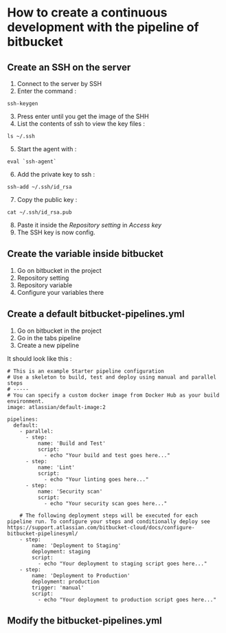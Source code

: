 # How to create a continuous development with the pipeline of bitbucket

## Create an SSH on the server

1. Connect to the server by SSH
2. Enter the command :

```
ssh-keygen
```

3. Press enter until you get the image of the SHH
4. List the contents of ssh to view the key files :

```
ls ~/.ssh
```

5. Start the agent with :

```
eval `ssh-agent`
```

6. Add the private key to ssh :

```
ssh-add ~/.ssh/id_rsa
```

7. Copy the public key :

```
cat ~/.ssh/id_rsa.pub
```

8. Paste it inside the *Repository setting* in *Access key*
9. The SSH key is now config.

## Create the variable inside bitbucket

1. Go on bitbucket in the project
2. Repository setting
3. Repository variable
4. Configure your variables there

## Create a default bitbucket-pipelines.yml

1. Go on bitbucket in the project
2. Go in the tabs pipeline
3. Create a new pipeline

It should look like this :

```
# This is an example Starter pipeline configuration
# Use a skeleton to build, test and deploy using manual and parallel steps
# -----
# You can specify a custom docker image from Docker Hub as your build environment.
image: atlassian/default-image:2

pipelines:
  default:
    - parallel:
      - step:
          name: 'Build and Test'
          script:
            - echo "Your build and test goes here..."
      - step:
          name: 'Lint'
          script:
            - echo "Your linting goes here..."
      - step:
          name: 'Security scan'
          script:
            - echo "Your security scan goes here..."

    # The following deployment steps will be executed for each pipeline run. To configure your steps and conditionally deploy see https://support.atlassian.com/bitbucket-cloud/docs/configure-bitbucket-pipelinesyml/
    - step:
        name: 'Deployment to Staging'
        deployment: staging
        script:
          - echo "Your deployment to staging script goes here..."
    - step:
        name: 'Deployment to Production'
        deployment: production
        trigger: 'manual'
        script:
          - echo "Your deployment to production script goes here..."
```

## Modify the bitbucket-pipelines.yml
